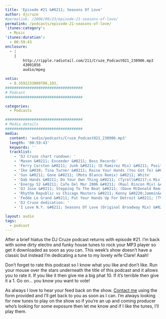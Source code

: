 ```yaml
---
title: 'Episode #21 &#8211; Seasons Of Love'
author: djcruze
#permalink: /2006/09/23/episode-21-seasons-of-love/
permalink: /podcasts/episode-21-seasons-of-love/
'itunes:category':
  - Music
'itunes:duration':
  - 00:59:43
enclosure:
  - |
    |
        http://ripple.radiotail.com/211/Cruze_Podcast021_230906.mp3
        43001856
        audio/mpeg

votio:
  - 8.3592233009708,103,
###################################
# Podcast
###################################

categories:
  - Podcasts

###################################
# Media details
###################################
media:
  content: 'audio/podcasts/Cruze_Podcast021_230906.mp3'
  length: '00:59:43'
  keywords: ''
  tracklist:
    - 'DJ Cruze chart rundown: '
    - 'Mason &#8211; Exceeder &#8211; Boss Records'
    - 'Ferry Corsten &#8211; Junk &#8211; (D Ramirez Mix) &#8211; Positiva'
    - 'Ike &#038; Tina Turner &#8211; Raise Your Hands (You Got To) &#8211; (Nick Nite Extended Mix) &#8211; Gusto Records'
    - 'Sun &#8211; Gone &#8211; (Moto Blanco Remix) &#8211; White'
    - 'Dab Hands &#8211; Do Your Own Thing &#8211; (Tyrell&#8217;s Mix) &#8211; Gusto Records'
    - 'Energy 52 &#8211; Cafe Del Mar 2006 &#8211; (Raul Rincon Mix) &#8211; AATW'
    - 'DJ Jose &#8211; Stepping To The Beat &#8211; (Dave McDonald Remix) &#8211; Data Records'
    - 'Rhythm Republic vs Chicago Masters &#8211; Kenny &#8220;Jammin&#8221; Jason &#8211; Can You Dance? &#8211; (Soul Avengerz Club Mix) &#8211; Simply Recordings'
    - 'Fedde Le Grand &#8211; Put Your Hands Up For Detroit &#8211; (TV Rock &#038; Dirty South Melbourne Militia Remix) &#8211; CR2 Records'
    - 'DJ Cruze dedication: '
    - 'I Love N.Y. &#8211; Seasons Of Love (Original Broadway Mix) &#8211; Boss Records'

layout: audio
tags:
  - podcast
---
```


After a brief hiatus the DJ Cruze podcast returns with episode #21. I&#8217;m back with some dirty electro and funky house tunes to rock your MP3 player so get it downloaded as soon as you can. This week&#8217;s show doesn&#8217;t have a classic but instead I&#8217;m dedicating a tune to my lovely wife Clare! Aaah!

Don&#8217;t forget to rate this podcast so I know what you like and don&#8217;t like. Run your mouse over the stars underneath the title of this podcast and it allows you to rate it. If you like it then give me a big phat 10. If it&#8217;s terrible then give it a 1. Go on&#8230; you know you want to vote!

As always I love to hear your feed back on the show. [Contact me][1] using the form provided and I&#8217;ll get back to you as soon as I can. I&#8217;m always looking for new tunes to play on the show so if you&#8217;re an up and coming producer who&#8217;s looking for some exposure then let me know and if I like the tunes, I&#8217;ll play them.

[1]: http://www.djcruze.co.uk/cms/contact/
